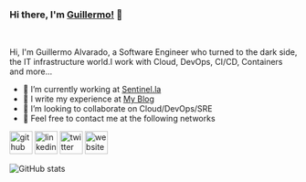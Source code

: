 ### Hi there, I'm [Guillermo!](https://galvarado.com.mx) 👋

<br />

Hi, I'm Guillermo Alvarado, a Software Engineer who turned to the dark side, the IT infrastructure world.I work with Cloud, DevOps, CI/CD, Containers and more...

- 🔭 I’m currently working at [Sentinel.la](https://sentinel.la)
- 🌱 I write my experience at [My Blog](https://galvarado.com.mx)
- 👯 I’m looking to collaborate on Cloud/DevOps/SRE  
- 💬 Feel free to contact me at the following networks 

[<img src='https://cdn.jsdelivr.net/npm/simple-icons@3.0.1/icons/github.svg' alt='github' height='40'>](https://github.com/galvarado)  [<img src='https://cdn.jsdelivr.net/npm/simple-icons@3.0.1/icons/linkedin.svg' alt='linkedin' height='40'>](https://www.linkedin.com/in/guillermoalvarado89/)  [<img src='https://cdn.jsdelivr.net/npm/simple-icons@3.0.1/icons/twitter.svg' alt='twitter' height='40'>](https://twitter.com/galvarado89)  [<img src='https://cdn.jsdelivr.net/npm/simple-icons@3.0.1/icons/icloud.svg' alt='website' height='40'>](galvarado.com.mx)  

![GitHub stats](https://github-readme-stats.vercel.app/api?username=galvarado&show_icons=true)  

